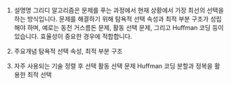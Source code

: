 1. 설명명
그리디 알고리즘은 문제를 푸는 과정에서 현재 상황에서 가장 최선의 선택을 하는 방식입니다. 문제를 해결하기 위해 탐욕적 선택 속성과 최적 부분 구조가 성립해야 하며, 예로는 동전 거스름돈 문제, 활동 선택 문제, 그리고 Huffman 코딩 등이 있습니다. 효율성이 중요한 경우에 적합합니다.

2. 주요개념
탐욕적 선택 속성, 최적 부분 구조

3. 자주 사용되는 기술
정렬 후 선택
활동 선택 문제
Huffman 코딩
분할과 정복을 활용한 최적 선택